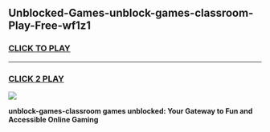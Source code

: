 
## Unblocked-Games-unblock-games-classroom-Play-Free-wf1z1
<h3>
<a href="https://premium76.site?title=unblock-games-classroom&ref=23A">CLICK TO PLAY</a></h3>
<hr>

<h3>
<a href="https://premium76.site?title=unblock-games-classroom&ref=23A">CLICK 2 PLAY</a>
  
</h3>

<a href="https://premium76.site?title=unblock-games-classroom&ref=23A"><img src="https://clearcache.store/games.png"></a>


**unblock-games-classroom games unblocked: Your Gateway to Fun and Accessible Online Gaming**
